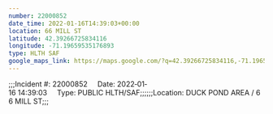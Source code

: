 ```yaml
---
number: 22000852
date_time: 2022-01-16T14:39:03+00:00
location: 66 MILL ST
latitude: 42.39266725834116
longitude: -71.19659535176893
type: HLTH SAF
google_maps_link: https://maps.google.com/?q=42.39266725834116,-71.19659535176893
---
```


;;;Incident #: 22000852     Date: 2022‐01‐16 14:39:03     Type: PUBLIC HLTH/SAF;;;;;;Location: DUCK POND AREA / 66 MILL ST;;;
